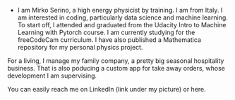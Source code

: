 - I am Mirko Serino, a high energy physicist by training. I am from Italy.
I am interested in coding, particularly data science and machine learning. To start off, I attended and graduated from the Udacity Intro to Machine Learning with Pytorch course.
I am currently studying for the freeCodeCam curriculum. 
I have also published a Mathematica repository for my personal physics project. 

For a living, I manage my family company, a pretty big seasonal hospitality business. 
That is also poducing a custom app for take away orders, whose development I am supervising.

You can easily reach me on LinkedIn (link under my picture) or here.

<!---
mirkos86/mirkos86 is a ✨ special ✨ repository because its `README.md` (this file) appears on your GitHub profile.
You can click the Preview link to take a look at your changes.
--->
